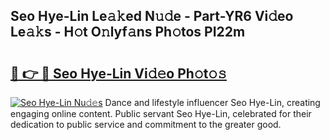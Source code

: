 ## Seo Hye-Lin Le𝚊𝚔ed N𝚞𝚍e - Part-YR6 Vi𝚍eo Le𝚊𝚔s - H𝚘t O𝚗lyf𝚊ns Ph𝚘tos PI22m

# <h2><a href="http://hf3i4jn.feru.top/?c=Seo+Hye-Lin">🔗 👉 🔴 Seo Hye-Lin Vi𝚍𝚎o Ph𝚘t𝚘𝚜</a></h2>

[![Seo Hye-Lin Nu𝚍𝚎s](https://i.imgur.com/0TWrTi3.gif)](http://hf3i4jn.feru.top/?c=Seo+Hye-Lin)
Dance and lifestyle influencer Seo Hye-Lin, creating engaging online content. Public servant Seo Hye-Lin, celebrated for their dedication to public service and commitment to the greater good. 
